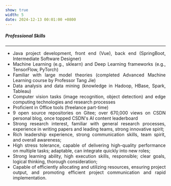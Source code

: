 ```yaml
---
show: true
width: 5
date: 2024-12-13 00:01:00 +0800
---
```


<div class="p-4">
    <h5><i class="fa-solid fa-circle-check"></i> Professional Skills</h5>
    <hr />
    <section style="text-align: justify;">
    <ul>
        <li>Java project development, front end (Vue), back end (SpringBoot, Intermediate Software Designer)</li>
        <li>Machine Learning (e.g., sklearn) and Deep Learning frameworks (e.g., TensorFlow, PyTorch)</li>
        <li>Familiar with large model theories (completed Advanced Machine Learning course by Professor Tang Jie)</li>
        <li>Data analysis and data mining (knowledge in Hadoop, HBase, Spark, Tableau)</li>
        <li>Computer vision tasks (image recognition, object detection) and edge computing technologies and research processes</li>
        <li>Proficient in Office tools (freelance part-time)</li>
        <li>9 open source repositories on Gitee; over 670,000 views on <a href="https://github.com/Eli-yu-first" target="_blank" style="color: inherit;text-decoration: none;"> CSDN </a> personal blog, once topped CSDN's AI content leaderboard</li>
        <li>Strong research interest, familiar with general research processes, experience in writing papers and leading teams, strong innovative spirit;</li>
        <li>Rich leadership experience, strong communication skills, team spirit, and overall awareness;</li>
        <li>High stress tolerance, capable of delivering high-quality performance on multiple tasks; adaptable, can integrate quickly into new roles;</li>
        <li>Strong learning ability, high execution skills, responsible; clear goals, logical thinking, thorough consideration;</li>
        <li>Capable of efficiently allocating and utilizing resources, ensuring project output, and promoting efficient project communication and rapid implementation.</li>
    </ul>
    </section>
</div>
